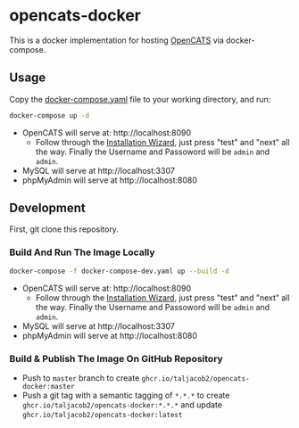 # opencats-docker

This is a docker implementation for hosting [OpenCATS](https://github.com/opencats/OpenCATS) via docker-compose.

## Usage

Copy the [docker-compose.yaml](/docker-compose.yaml) file to your working directory, and run:

```sh
docker-compose up -d
```

- OpenCATS will serve at: http://localhost:8090
  - Follow through the [Installation Wizard](https://documentation.opencats.org/installation/run-the-installer), just press "test" and "next" all the way. Finally the Username and Passoword will be `admin` and `admin`.
- MySQL will serve at http://localhost:3307
- phpMyAdmin will serve at http://localhost:8080

## Development

First, git clone this repository.

### Build And Run The Image Locally

```sh
docker-compose -f docker-compose-dev.yaml up --build -d
```

- OpenCATS will serve at: http://localhost:8090
  - Follow through the [Installation Wizard](https://documentation.opencats.org/installation/run-the-installer), just press "test" and "next" all the way. Finally the Username and Passoword will be `admin` and `admin`.
- MySQL will serve at http://localhost:3307
- phpMyAdmin will serve at http://localhost:8080

### Build & Publish The Image On GitHub Repository

- Push to `master` branch to create `ghcr.io/taljacob2/opencats-docker:master`
- Push a git tag with a semantic tagging of `*.*.*` to create `ghcr.io/taljacob2/opencats-docker:*.*.*` and update `ghcr.io/taljacob2/opencats-docker:latest`
